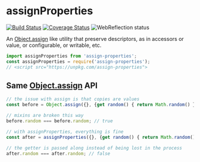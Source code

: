# assignProperties

[![Build Status](https://travis-ci.com/WebReflection/assign-properties.svg?branch=master)](https://travis-ci.com/WebReflection/assign-properties) [![Coverage Status](https://coveralls.io/repos/github/WebReflection/assign-properties/badge.svg?branch=master)](https://coveralls.io/github/WebReflection/assign-properties?branch=master) ![WebReflection status](https://offline.report/status/webreflection.svg)

An [Object.assign](https://developer.mozilla.org/en-US/docs/Web/JavaScript/Reference/Global_Objects/Object/assign) like utility that preserve descriptors, as in accessors or value, or configurable, or writable, etc.

```js
import assignProperties from 'assign-properties';
const assignProperties = require('assign-properties');
// <script src="https://unpkg.com/assign-properties">
```

## Same [Object.assign](https://developer.mozilla.org/en-US/docs/Web/JavaScript/Reference/Global_Objects/Object/assign) API

```js
// the issue with assign is that copies are values
const before = Object.assign({}, {get random() { return Math.random() }});

// mixins are broken this way
before.random === before.random; // true

// with assignProperties, everything is fine
const after = assignProperties({}, {get random() { return Math.random() }});

// the getter is passed along instead of being lost in the process
after.random === after.random; // false
```
